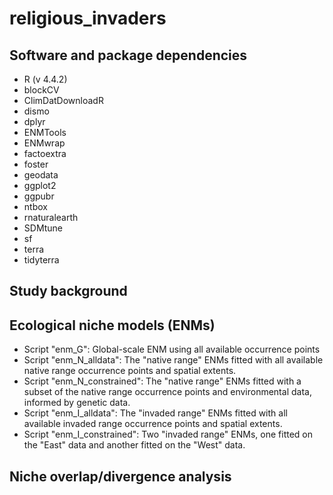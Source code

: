 # religious_invaders

## Software and package dependencies
- R (v 4.4.2)
- blockCV
- ClimDatDownloadR
- dismo
- dplyr
- ENMTools
- ENMwrap
- factoextra
- foster
- geodata
- ggplot2
- ggpubr
- ntbox
- rnaturalearth
- SDMtune
- sf
- terra
- tidyterra


## Study background


## Ecological niche models (ENMs)
- Script "enm_G": Global-scale ENM using all available occurrence points
- Script "enm_N_alldata": The "native range" ENMs fitted with all available native range occurrence points and spatial extents.
- Script "enm_N_constrained": The "native range" ENMs fitted with a subset of the native range occurrence points and environmental data, informed by genetic data.
- Script "enm_I_alldata": The "invaded range" ENMs fitted with all available invaded range occurrence points and spatial extents.
- Script "enm_I_constrained": Two "invaded range" ENMs, one fitted on the "East" data and another fitted on the "West" data.

## Niche overlap/divergence analysis